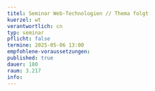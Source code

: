 ```yaml
---
titel: Seminar Web-Technologien // Thema folgt
kuerzel: wt
verantwortlich: cn
typ: seminar
pflicht: false
termine: 2025-05-06 13:00
empfohlene-voraussetzungen: 
published: true
dauer: 180
raum: 3.217
info: 
---
```



<!--## Infos und Material unter [Einführung in Rust](https://th-koeln.github.io/mi-master-wtw/workshops/2024/Rust/index/)-->

